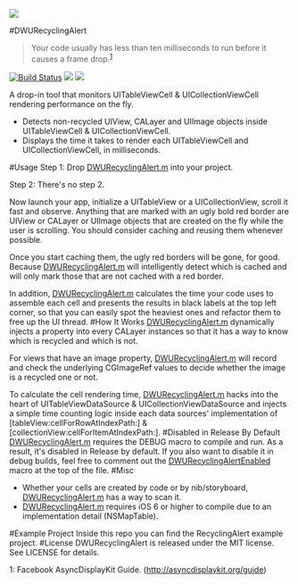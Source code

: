 ![][demo]

#DWURecyclingAlert
> Your code usually has less than ten milliseconds to run before it causes a frame drop.<sup>[1](#myfootnote1)</sup>
>

[![Build Status](https://travis-ci.org/diwu/DWURecyclingAlert.svg?branch=master)](https://travis-ci.org/diwu/DWURecyclingAlert)
[![](https://img.shields.io/badge/license-MIT-blue.svg)][license]
[![](https://img.shields.io/badge/swift-compatible-orange.svg)][project]

A drop-in tool that monitors UITableViewCell & UICollectionViewCell rendering performance on the fly.

* Detects non-recycled UIView, CALayer and UIImage objects inside UITableViewCell & UICollectionViewCell.
* Displays the time it takes to render each UITableViewCell and UICollectionViewCell, in milliseconds.

#Usage
Step 1: Drop [DWURecyclingAlert.m][code] into your project.

Step 2: There's no step 2. 

Now launch your app, initialize a UITableView or a UICollectionView, scroll it fast and observe. Anything that are marked with an ugly bold red border are UIView or CALayer or UIImage objects that are created on the fly while the user is scrolling. You should consider caching and reusing them whenever possible.

Once you start caching them, the ugly red borders will be gone, for good. Because [DWURecyclingAlert.m][code] will intelligently detect which is cached and will only mark those that are not cached with a red border.

In addition, [DWURecyclingAlert.m][code] calculates the time your code uses to assemble each cell and presents the results in black labels at the top left corner, so that you can easily spot the heaviest ones and refactor them to free up the UI thread.
#How It Works
[DWURecyclingAlert.m][code] dynamically injects a property into every CALayer instances so that it has a way to know which is recycled and which is not. 

For views that have an image property, [DWURecyclingAlert.m][code] will record and check the underlying CGImageRef values to decide whether the image is a recycled one or not.

To calculate the cell rendering time, [DWURecyclingAlert.m][code] hacks into the heart of UITableViewDataSource & UICollectionViewDataSource and injects a simple time counting logic inside each data sources' implementation of [tableView:cellForRowAtIndexPath:] & [collectionView:cellForItemAtIndexPath:].
#Disabled in Release By Default
[DWURecyclingAlert.m][code] requires the DEBUG macro to compile and run. As a result, it's disabled in Release by default. If you also want to disable it in debug builds, feel free to comment out the [DWURecyclingAlertEnabled][code_line_23] macro at the top of the file.
#Misc
* Whether your cells are created by code or by nib/storyboard, [DWURecyclingAlert.m][code] has a way to scan it.
* [DWURecyclingAlert.m][code] requires iOS 6 or higher to compile due to an implementation detail (NSMapTable).

#Example Project
Inside this repo you can find the RecyclingAlert example project. 
#License
DWURecyclingAlert is released under the MIT license. See LICENSE for details.

[code]: ./RecyclingAlert/DWURecyclingAlert/DWURecyclingAlert.m
[code_line_23]: ./RecyclingAlert/DWURecyclingAlert/DWURecyclingAlert.m#L23
[code_line_26]: ./RecyclingAlert/DWURecyclingAlert/DWURecyclingAlert.m#L26
[project]: https://github.com/diwu/DWURecyclingAlert
[demo]: https://raw.githubusercontent.com/diwu/ui-markdown-store/master/demo_8.gif
[license]: ./LICENSE
<a name="myfootnote1">1</a>: Facebook AsyncDisplayKit Guide. (http://asyncdisplaykit.org/guide)